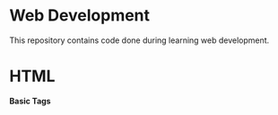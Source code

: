 # Web Development
This repository contains code done during learning web development.

# HTML
**Basic Tags**